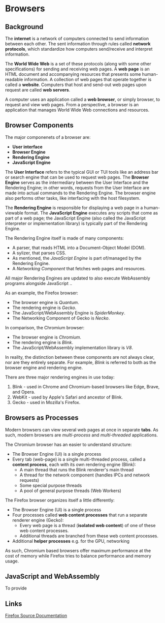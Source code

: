 # Browsers
## Background
The **internet** is a network of computers connected to send information between each other.  The sent information through rules called **network protocols**, which standardize how computers send/receive and interpret information.

The **World Wide Web** is a set of these protocols (along with some other specifications) for sending and receiving web pages.  A **web page** is an HTML document and accompanying resources that presents some human-readable information.  A collection of web pages that operate together is called a **website**.  Computers that host and send-out web pages upon request are called **web servers**.

A computer uses an application called a **web browser**, or simply browser, to request and view web pages.  From a perspective, a browser is an application that manages World Wide Web connections and resources.

## Browser Components
The major componenets of a browser are:

- **User interface**
- **Browser Engine**
- **Rendering Engine**
- **JavaScript Engine**

The **User Interface** refers to the typical GUI or TUI tools like an address bar or search engine that can be used to request web pages.  The **Browser Engine** serves as the intermediary between the User Interface and the Rendering Engine; in other words, requests from the User Interface are made into actual commands to the Rendering Engine.  The browser engine also performs other tasks, like interfacing with the host filesystem.

The **Rendering Engine** is responsible for displaying a web page in a human-viewable format.  The **JavaScript Engine** executes any scripts that come as part of a web page; the JavaScript Engine (also called the JavaScript interpreter or implementation library) is typically part of the Rendering Engine.

The Rendering Engine itself is made of many components:
- A parser, that reads HTML into a Document-Object Model (DOM).
- A sylizer, that parses CSS.
- As mentioned, the *JavaScript Engine* is part of/managed by the Rendering Engine.
- A *Networking Component* that fetches web pages and resources.

All major Rendering Engines are updated to also execute WebAssembly programs alongside JavaScript ..

As an example, the Firefox browser:

- The browser engine is *Quantum*.
- The rendering engine is *Gecko*.
- The JavaScript/WebAssembly Engine is *SpiderMonkey*.
- The Networking Component of Gecko is *Necko*.

In comparison, the Chromium browser:

- The browser engine is *Chromium*.
- The rendering engine is *Blink*.
- The JavaScript/WebAssembly implementation library is *V8*.

In reality, the distinction between these components are not always clear, nor are they entirely separate.  For example, *Blink* is referred to both as the browser engine and rendering engine.

There are three major rendering engines in use today:
1. Blink - used in Chrome and Chromium-based browsers like Edge, Brave, and Opera.
2. WebKit - used by Apple's Safari and ancestor of Blink.
3. Gecko - used in Mozilla's Firefox.
## Browsers as Processes
Modern browsers can view several web pages at once in separate **tabs**.  As such, modern browsers are *multi-process* and *multi-threaded* applications.

The Chromium browser has an easier to understand structure:
- The Browser Engine (UI) is a single process
- Every tab (web-page) is a single multi-threaded process, called a **content process**, each with its own rendering engine (Blink):
	- A main thread that runs the Blink renderer's main thread
	- A thread for the network component (handles IPCs and network requests)
	- Some special purpose threads
	- A pool of general purpose threads (Web Workers)

The Firefox browser organizes itself a little differently:
- The Browser Engine (UI) is a single process
- Four processes called **web content processes** that run a separate renderer engine (Gecko):
	- Every web page is a thread (**isolated web content**) of one of these web content processes.
	- Additional threads are branched from these web content processes.
- Additional **helper processes** e.g. for the GPU, networking

As such, Chromium based browsers offer maximum performance at the cost of memory while Firefox tries to balance performance and memory usage.

## JavaScript and WebAssembly
To provide 

## Links

[Firefox Source Documentation](https://firefox-source-docs.mozilla.org/index.html)

